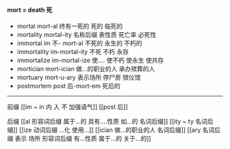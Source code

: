 #### mort = death 死

- mortal  mort-al 终有一死的 死的 临死的
- mortality mortal-ity 名称后缀 表性质 死亡率 必死性
- immortal im 不- mort-al 不死的 永生的  不朽的
- immortality im-mortal-ity 不死 不朽 永存
- immortalize im-mortal-ize 使.... 使不朽  使永生  使共存
- mortician mort-ician 做...的职业的人 承办殡葬的人
- mortuary mort-u-ary 表示场所  停尸房 殡仪馆
- postmortem post 后-mort-em 死后的

---
前缀
[[im  ~ in 内 入  不 加强语气]]
[[post 后]]

后缀
[[al 形容词后缀   属于...的  具有....性质  如...的   名词后缀]]
[[ity  ~ ty 名词后缀]]
[[ize 动词后缀 ...化 使用...]]
[[ician 做...的职业的人 名词后缀]]
[[ary 名词后缀 表示 场所  形容词后缀 有...性质 属于...的 关于...的]]